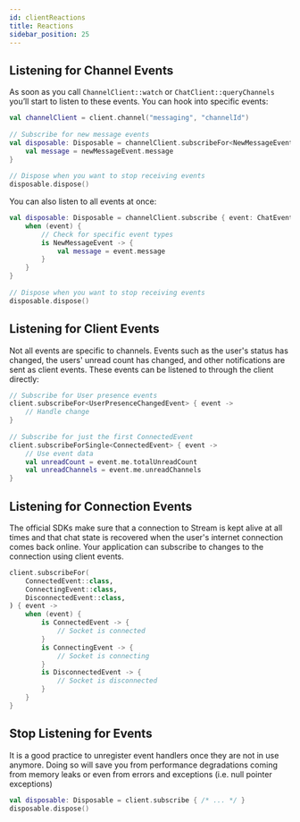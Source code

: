 ```yaml
---
id: clientReactions
title: Reactions
sidebar_position: 25
---
```

## Listening for Channel Events
As soon as you call `ChannelClient::watch` or `ChatClient::queryChannels` you’ll start to listen to these events. You can hook into specific events:

```kotlin
val channelClient = client.channel("messaging", "channelId") 
 
// Subscribe for new message events 
val disposable: Disposable = channelClient.subscribeFor<NewMessageEvent> { newMessageEvent -> 
    val message = newMessageEvent.message 
} 
 
// Dispose when you want to stop receiving events 
disposable.dispose()
```

You can also listen to all events at once:

```kotlin
val disposable: Disposable = channelClient.subscribe { event: ChatEvent -> 
    when (event) { 
        // Check for specific event types 
        is NewMessageEvent -> { 
            val message = event.message 
        } 
    } 
} 
 
// Dispose when you want to stop receiving events 
disposable.dispose()
```

## Listening for Client Events

Not all events are specific to channels. Events such as the user's status has changed, the users' unread count has changed, and other notifications are sent as client events. These events can be listened to through the client directly:

```kotlin
// Subscribe for User presence events 
client.subscribeFor<UserPresenceChangedEvent> { event -> 
    // Handle change 
} 
 
// Subscribe for just the first ConnectedEvent 
client.subscribeForSingle<ConnectedEvent> { event -> 
    // Use event data 
    val unreadCount = event.me.totalUnreadCount 
    val unreadChannels = event.me.unreadChannels 
}
```

## Listening for Connection Events

The official SDKs make sure that a connection to Stream is kept alive at all times and that chat state is recovered when the user's internet connection comes back online. Your application can subscribe to changes to the connection using client events.

```kotlin
client.subscribeFor( 
    ConnectedEvent::class, 
    ConnectingEvent::class, 
    DisconnectedEvent::class, 
) { event -> 
    when (event) { 
        is ConnectedEvent -> { 
            // Socket is connected 
        } 
        is ConnectingEvent -> { 
            // Socket is connecting 
        } 
        is DisconnectedEvent -> { 
            // Socket is disconnected 
        } 
    } 
}
```

## Stop Listening for Events

It is a good practice to unregister event handlers once they are not in use anymore. Doing so will save you from performance degradations coming from memory leaks or even from errors and exceptions (i.e. null pointer exceptions)

```kotlin
val disposable: Disposable = client.subscribe { /* ... */ } 
disposable.dispose()
```